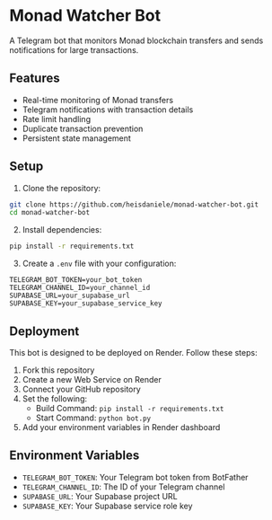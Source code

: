 # Monad Watcher Bot

A Telegram bot that monitors Monad blockchain transfers and sends notifications for large transactions.

## Features

- Real-time monitoring of Monad transfers
- Telegram notifications with transaction details
- Rate limit handling
- Duplicate transaction prevention
- Persistent state management

## Setup

1. Clone the repository:
```bash
git clone https://github.com/heisdaniele/monad-watcher-bot.git
cd monad-watcher-bot
```

2. Install dependencies:
```bash
pip install -r requirements.txt
```

3. Create a `.env` file with your configuration:
```env
TELEGRAM_BOT_TOKEN=your_bot_token
TELEGRAM_CHANNEL_ID=your_channel_id
SUPABASE_URL=your_supabase_url
SUPABASE_KEY=your_supabase_service_key
```

## Deployment

This bot is designed to be deployed on Render. Follow these steps:

1. Fork this repository
2. Create a new Web Service on Render
3. Connect your GitHub repository
4. Set the following:
   - Build Command: `pip install -r requirements.txt`
   - Start Command: `python bot.py`
5. Add your environment variables in Render dashboard

## Environment Variables

- `TELEGRAM_BOT_TOKEN`: Your Telegram bot token from BotFather
- `TELEGRAM_CHANNEL_ID`: The ID of your Telegram channel
- `SUPABASE_URL`: Your Supabase project URL
- `SUPABASE_KEY`: Your Supabase service role key